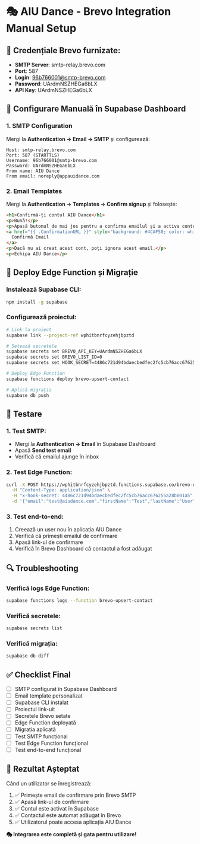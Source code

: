 # 🎭 AIU Dance - Brevo Integration Manual Setup

## 📧 **Credențiale Brevo furnizate:**
- **SMTP Server**: smtp-relay.brevo.com
- **Port**: 587
- **Login**: 96b766001@smtp-brevo.com
- **Password**: UArdmNSZHEGa6bLX
- **API Key**: UArdmNSZHEGa6bLX

## 🔧 **Configurare Manuală în Supabase Dashboard**

### **1. SMTP Configuration**
Mergi la **Authentication → Email → SMTP** și configurează:

```
Host: smtp-relay.brevo.com
Port: 587 (STARTTLS)
Username: 96b766001@smtp-brevo.com
Password: UArdmNSZHEGa6bLX
From name: AIU Dance
From email: noreply@appauidance.com
```

### **2. Email Templates**
Mergi la **Authentication → Templates → Confirm signup** și folosește:

```html
<h1>Confirmă-ți contul AIU Dance</h1>
<p>Bună!</p>
<p>Apasă butonul de mai jos pentru a confirma emailul și a activa contul tău:</p>
<a href="{{ .ConfirmationURL }}" style="background: #4CAF50; color: white; padding: 12px 24px; text-decoration: none; border-radius: 8px; display: inline-block; margin: 20px 0;">
  Confirmă Email
</a>
<p>Dacă nu ai creat acest cont, poți ignora acest email.</p>
<p>Echipa AIU Dance</p>
```

## 🚀 **Deploy Edge Function și Migrație**

### **Instalează Supabase CLI:**
```bash
npm install -g supabase
```

### **Configurează proiectul:**
```bash
# Link la proiect
supabase link --project-ref wphitbnrfcyzehjbpztd

# Setează secretele
supabase secrets set BREVO_API_KEY=UArdmNSZHEGa6bLX
supabase secrets set BREVO_LIST_ID=0
supabase secrets set HOOK_SECRET=4486c721d94bdaecbedfec2fc5cb76acc676255a28b001a5

# Deploy Edge Function
supabase functions deploy brevo-upsert-contact

# Aplică migrația
supabase db push
```

## 🧪 **Testare**

### **1. Test SMTP:**
- Mergi la **Authentication → Email** în Supabase Dashboard
- Apasă **Send test email**
- Verifică că emailul ajunge în inbox

### **2. Test Edge Function:**
```bash
curl -X POST https://wphitbnrfcyzehjbpztd.functions.supabase.co/brevo-upsert-contact \
  -H "Content-Type: application/json" \
  -H "x-hook-secret: 4486c721d94bdaecbedfec2fc5cb76acc676255a28b001a5" \
  -d '{"email":"test@aiudance.com","firstName":"Test","lastName":"User"}'
```

### **3. Test end-to-end:**
1. Creează un user nou în aplicația AIU Dance
2. Verifică că primești emailul de confirmare
3. Apasă link-ul de confirmare
4. Verifică în Brevo Dashboard că contactul a fost adăugat

## 🔍 **Troubleshooting**

### **Verifică logs Edge Function:**
```bash
supabase functions logs --function brevo-upsert-contact
```

### **Verifică secretele:**
```bash
supabase secrets list
```

### **Verifică migrația:**
```bash
supabase db diff
```

## ✅ **Checklist Final**

- [ ] SMTP configurat în Supabase Dashboard
- [ ] Email template personalizat
- [ ] Supabase CLI instalat
- [ ] Proiectul link-uit
- [ ] Secretele Brevo setate
- [ ] Edge Function deployată
- [ ] Migrația aplicată
- [ ] Test SMTP funcțional
- [ ] Test Edge Function funcțional
- [ ] Test end-to-end funcțional

## 🎯 **Rezultat Așteptat**

Când un utilizator se înregistrează:
1. ✅ Primește email de confirmare prin Brevo SMTP
2. ✅ Apasă link-ul de confirmare
3. ✅ Contul este activat în Supabase
4. ✅ Contactul este automat adăugat în Brevo
5. ✅ Utilizatorul poate accesa aplicația AIU Dance

**🎭 Integrarea este completă și gata pentru utilizare!**
